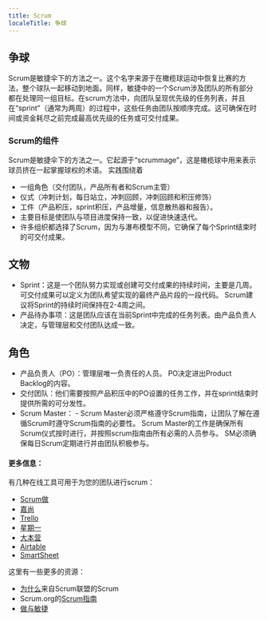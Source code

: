 ```yaml
---
title: Scrum
localeTitle: 争球
---
```

## 争球

Scrum是敏捷伞下的方法之一。这个名字来源于在橄榄球运动中恢复比赛的方法，整个球队一起移动到地面。同样，敏捷中的一个Scrum涉及团队的所有部分都在处理同一组目标。在scrum方法中，向团队呈现优先级的任务列表，并且在“sprint”（通常为两周）的过程中，这些任务由团队按顺序完成。这可确保在时间或资金耗尽之前完成最高优先级的任务或可交付成果。

### Scrum的组件

Scrum是敏捷伞下的方法之一。它起源于“scrummage”，这是橄榄球中用来表示球员挤在一起掌握球权的术语。 实践围绕着

*   一组角色（交付团队，产品所有者和Scrum主管）
*   仪式（冲刺计划，每日站立，冲刺回顾，冲刺回顾和积压修饰）
*   工件（产品积压，sprint积压，产品增量，信息散热器和报告）。
*   主要目标是使团队与项目进度保持一致，以促进快速迭代。
*   许多组织都选择了Scrum，因为与瀑布模型不同，它确保了每个Sprint结束时的可交付成果。

## 文物

*   Sprint：这是一个团队努力实现或创建可交付成果的持续时间，主要是几周。可交付成果可以定义为团队希望实现的最终产品片段的一段代码。 Scrum建议将Sprint的持续时间保持在2-4周之间。
*   产品待办事项：这是团队应该在当前Sprint中完成的任务列表。由产品负责人决定，与管理层和交付团队达成一致。

## 角色

*   产品负责人（PO）：管理层唯一负责任的人员。 PO决定进出Product Backlog的内容。
*   交付团队：他们需要按照产品积压中的PO设置的任务工作，并在sprint结束时提供所需的可分发性。
*   Scrum Master： - Scrum Master必须严格遵守Scrum指南，让团队了解在遵循Scrum时遵守Scrum指南的必要性。 Scrum Master的工作是确保所有Scrum仪式按时进行，并按照scrum指南由所有必需的人员参与。 SM必须确保每日Scrum定期进行并由团队积极参与。

#### 更多信息：

有几种在线工具可用于为您的团队进行scrum：

*   [Scrum做](https://www.scrumdo.com/)
*   [嘉尚](http://www.asana.com)
*   [Trello](http://trello.com)
*   [星期一](https://monday.com)
*   [大本营](https://basecamp.com)
*   [Airtable](https://airtable.com)
*   [SmartSheet](https://www.smartsheet.com)

这里有一些更多的资源：

*   [为什么](https://www.scrumalliance.org/why-scrum)来自Scrum联盟的Scrum
*   Scrum.org的[Scrum指南](http://www.scrumguides.org/scrum-guide.html)
*   [做与敏捷](http://agilitrix.com/2016/04/doing-agile-vs-being-agile/)